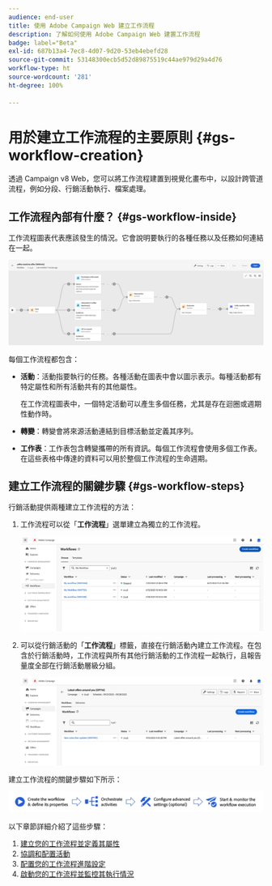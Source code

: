 ```yaml
---
audience: end-user
title: 使用 Adobe Campaign Web 建立工作流程
description: 了解如何使用 Adobe Campaign Web 建置工作流程
badge: label="Beta"
exl-id: 687b13a4-7ec8-4d07-9d20-53eb4ebefd28
source-git-commit: 53148300ecb5d52d89875519c44ae979d29a4d76
workflow-type: ht
source-wordcount: '281'
ht-degree: 100%

---
```



# 用於建立工作流程的主要原則 {#gs-workflow-creation}

透過 Campaign v8 Web，您可以將工作流程建置到視覺化畫布中，以設計跨管道流程，例如分段、行銷活動執行、檔案處理。


## 工作流程內部有什麼？ {#gs-workflow-inside}

工作流程圖表代表應該發生的情況。它會說明要執行的各種任務以及任務如何連結在一起。

![](assets/workflow-example.png)

每個工作流程都包含：

* **活動**：活動指要執行的任務。各種活動在圖表中會以圖示表示。每種活動都有特定屬性和所有活動共有的其他屬性。

  在工作流程圖表中，一個特定活動可以產生多個任務，尤其是存在迴圈或週期性動作時。

* **轉變**：轉變會將來源活動連結到目標活動並定義其序列。

* **工作表**：工作表包含轉變攜帶的所有資訊。每個工作流程會使用多個工作表。在這些表格中傳達的資料可以用於整個工作流程的生命週期。

## 建立工作流程的關鍵步驟 {#gs-workflow-steps}


行銷活動提供兩種建立工作流程的方法：

1. 工作流程可以從「**工作流程**」選單建立為獨立的工作流程。

   ![](assets/create-a-standalone-wf.png)

1. 可以從行銷活動的「**工作流程**」標籤，直接在行銷活動內建立工作流程。在包含於行銷活動時，工作流程與所有其他行銷活動的工作流程一起執行，且報告量度全部在行銷活動層級分組。

   ![](assets/create-a-wf-from-a-campaign.png)


建立工作流程的關鍵步驟如下所示：

![](assets/workflow-creation-process.png)

以下章節詳細介紹了這些步驟：

1. [建立您的工作流程並定義其屬性](create-workflow.md)
1. [協調和配置活動](orchestrate-activities.md)
1. [配置您的工作流程進階設定](workflow-settings.md)
1. [啟動您的工作流程並監控其執行情況](start-monitor-workflows.md)

